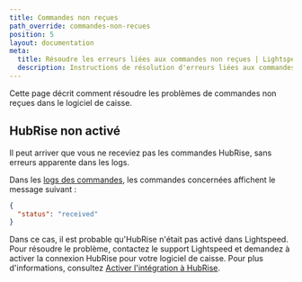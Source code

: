 ```yaml
---
title: Commandes non reçues
path_override: commandes-non-recues
position: 5
layout: documentation
meta:
  title: Résoudre les erreurs liées aux commandes non reçues | Lightspeed Restaurant | HubRise
  description: Instructions de résolution d'erreurs liées aux commandes non reçues dans le logiciel de caisse.
---
```


Cette page décrit comment résoudre les problèmes de commandes non reçues dans le logiciel de caisse.

## HubRise non activé

Il peut arriver que vous ne receviez pas les commandes HubRise, sans erreurs apparente dans les logs.

Dans les [logs des commandes](/apps/lightspeed-restaurant/user-interface#operation), les commandes concernées affichent le message suivant :

```json
{
  "status": "received"
}
```

Dans ce cas, il est probable qu'HubRise n'était pas activé dans Lightspeed. Pour résoudre le problème, contactez le support Lightspeed et demandez à activer la connexion HubRise pour votre logiciel de caisse. Pour plus d'informations, consultez [Activer l'intégration à HubRise](/apps/lightspeed-restaurant/connect-hubrise#enable-integration).
